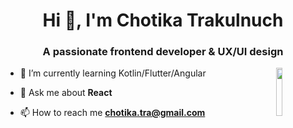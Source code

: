 <h1 align="center">Hi 👋, I'm Chotika Trakulnuch</h1>
<h3 align="center">A passionate frontend developer & UX/UI design</h3>
<img align="right" width="14%" src="https://i.pinimg.com/originals/15/26/5a/15265af91d058d33da9d448a7cd070f9.gif">

- 🌱 I’m currently learning Kotlin/Flutter/Angular

- 💬 Ask me about **React**

- 📫 How to reach me **chotika.tra@gmail.com**

